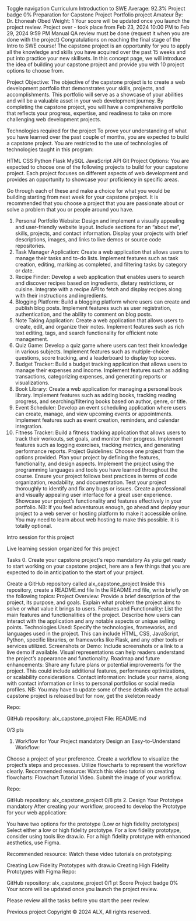 Toggle navigation
Curriculum
Introduction to SWE
Average: 92.3%
Project badge
0%
Preparation for Capstone Project
Portfolio project
 Amateur
 By: Dr. Ehoneah Obed
 Weight: 1
 Your score will be updated once you launch the project review.
 Project over - took place from Feb 23, 2024 10:00 PM to Feb 29, 2024 9:59 PM
 Manual QA review must be done (request it when you are done with the project)
Congratulations on reaching the final stage of the Intro to SWE course!
The capstone project is an opportunity for you to apply all the knowledge and skills you have acquired over the past 15 weeks and put into practice your new skillsets. In this concept page, we will introduce the idea of building your capstone project and provide you with 10 project options to choose from.


Project Objective:
The objective of the capstone project is to create a web development portfolio that demonstrates your skills, projects, and accomplishments. This portfolio will serve as a showcase of your abilities and will be a valuable asset in your web development journey. By completing the capstone project, you will have a comprehensive portfolio that reflects your progress, expertise, and readiness to take on more challenging web development projects.

Technologies required for the project
To prove your understanding of what you have learned over the past couple of months, you are expected to build a capstone project. You are restricted to the use of technologies of technologies taught in this program:

HTML
CSS
Python
Flask
MySQL
JavaScript
API
Git
Project Options:
You are expected to choose one of the following projects to build for your capstone project. Each project focuses on different aspects of web development and provides an opportunity to showcase your proficiency in specific areas.

Go through each of these and make a choice for what you would be building starting from next week for your capstone project. It is recommended that you choose a project that you are passionate about or solve a problem that you or people around you have.

1. Personal Portfolio Website:
Design and implement a visually appealing and user-friendly website layout.
Include sections for an “about me”, skills, projects, and contact information.
Display your projects with brief descriptions, images, and links to live demos or source code repositories.
2. Task Manager Application:
Create a web application that allows users to manage their tasks and to-do lists.
Implement features such as task creation, editing, marking as completed, and filtering tasks by category or date.
3. Recipe Finder:
Develop a web application that enables users to search and discover recipes based on ingredients, dietary restrictions, or cuisine.
Integrate with a recipe API to fetch and display recipes along with their instructions and ingredients.
4. Blogging Platform:
Build a blogging platform where users can create and publish blog posts.
Implement features such as user registration, authentication, and the ability to comment on blog posts.
5. Note Taking Application:
Create a web application that allows users to create, edit, and organize their notes.
Implement features such as rich text editing, tags, and search functionality for efficient note management.
6. Quiz Game:
Develop a quiz game where users can test their knowledge in various subjects.
Implement features such as multiple-choice questions, score tracking, and a leaderboard to display top scores.
7. Budget Tracker:
Build a budget tracking application that allows users to manage their expenses and income.
Implement features such as adding transactions, categorizing expenses, and generating reports or visualizations.
8. Book Library:
Create a web application for managing a personal book library.
Implement features such as adding books, tracking reading progress, and searching/filtering books based on author, genre, or title.
9. Event Scheduler:
Develop an event scheduling application where users can create, manage, and view upcoming events or appointments.
Implement features such as event creation, reminders, and calendar integration.
10. Fitness Tracker:
Build a fitness tracking application that allows users to track their workouts, set goals, and monitor their progress.
Implement features such as logging exercises, tracking metrics, and generating performance reports.
Project Guidelines:
Choose one project from the options provided.
Plan your project by defining the features, functionality, and design aspects.
Implement the project using the programming languages and tools you have learned throughout the course.
Ensure your project follows best practices in terms of code organization, readability, and documentation.
Test your project thoroughly to identify and fix any bugs or issues.
Create a professional and visually appealing user interface for a great user experience.
Showcase your project’s functionality and features effectively in your portfolio.
NB: If you feel adventurous enough, go ahead and deploy your project to a web server or hosting platform to make it accessible online. You may need to learn about web hosting to make this possible. It is totally optional.

Intro session for this project

Live learning session organized for this project

Tasks
0. Create your capstone project's repo
mandatory
As yoiu get ready to start working on your capstone project, here are a few things that you are expected to do in anticipation to the start of your project.

Create a GitHub repository called alx_capstone_project
Inside this repository, create a README.md file
In the README.md file, write briefly on the following topics:
Project Overview:
Provide a brief description of the project, its purpose, and goals. Explain what problem the project aims to solve or what value it brings to users.
Features and Functionality:
List the main features and functionalities of the project. Describe how users can interact with the application and any notable aspects or unique selling points.
Technologies Used:
Specify the technologies, frameworks, and languages used in the project. This can include HTML, CSS, JavaScript, Python, specific libraries, or frameworks like Flask, and any other tools or services utilized.
Screenshots or Demo:
Include screenshots or a link to a live demo if available. Visual representations can help readers understand the project’s appearance and functionality.
Roadmap and future enhancements:
Share any future plans or potential improvements for the project. This could include additional features, performance optimizations, or scalability considerations.
Contact information:
Include your name, along with contact information or links to personal portfolios or social media profiles.
NB: You may have to update some of these details when the actual capstone project is released but for now, get the skeleton ready

Repo:

GitHub repository: alx_capstone_project
File: README.md
 
0/3 pts
1. Workflow for Your Project
mandatory
Design an Easy-to-Understand Workflow:

Choose a project of your preference.
Create a workflow to visualize the project’s steps and processes.
Utilize flowcharts to represent the workflow clearly.
Recommended resource: Watch this video tutorial on creating flowcharts: Flowchart Tutorial Video.
Submit the image of your workflow.

Repo:

GitHub repository: alx_capstone_project
0/8 pts
2. Design Your Prototype
mandatory
After creating your workflow, proceed to develop the Prototype for your web application:

You have two options for the prototype (Low or high fidelity prototypes)
Select either a low or high fidelity prototype.
For a low fidelity prototype, consider using tools like draw.io.
For a high fidelity prototype with enhanced aesthetics, use Figma.

Recommended resource: Watch these video tutorials on prototyping:

Creating Low Fidelity Prototypes with draw.io
Creating High Fidelity Prototypes with Figma
Repo:

GitHub repository: alx_capstone_project
0/1 pt
Score
Project badge
0%
Your score will be updated once you launch the project review.

Please review all the tasks before you start the peer review.

Previous project
Copyright © 2024 ALX, All rights reserved.

